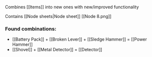 Combines [[Items]] into new ones with new/improved functionality


Contains [[Node sheets|Node sheet]] [[Node 8.png]]

### Found combinations:
- [[Battery Pack]] + [[Broken Lever]] + [[Sledge Hammer]] = [[Power Hammer]]
- [[Shovel]] + [[Metal Detector]] = [[Detector]]